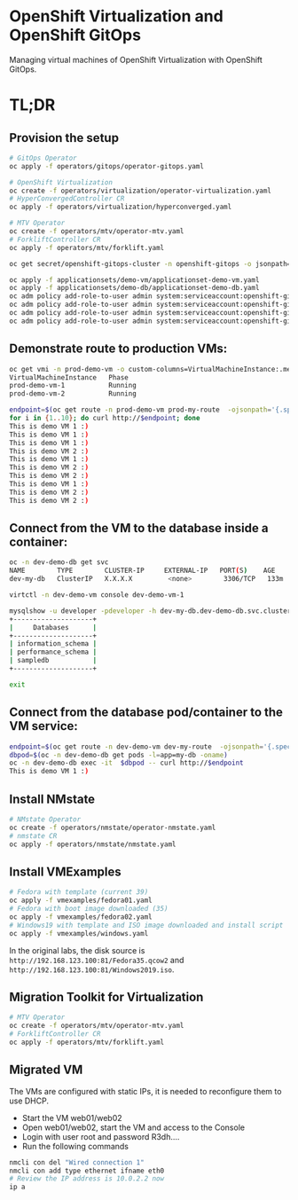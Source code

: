 # OpenShift Virtualization and OpenShift GitOps
Managing virtual machines of OpenShift Virtualization with OpenShift GitOps.

# TL;DR

## Provision the setup
```sh
# GitOps Operator
oc apply -f operators/gitops/operator-gitops.yaml

# OpenShift Virtualization
oc create -f operators/virtualization/operator-virtualization.yaml
# HyperConvergedController CR
oc apply -f operators/virtualization/hyperconverged.yaml

# MTV Operator
oc create -f operators/mtv/operator-mtv.yaml
# ForkliftController CR
oc apply -f operators/mtv/forklift.yaml

oc get secret/openshift-gitops-cluster -n openshift-gitops -o jsonpath='{.data.admin\.password}' | base64 -d

oc apply -f applicationsets/demo-vm/applicationset-demo-vm.yaml
oc apply -f applicationsets/demo-db/applicationset-demo-db.yaml
oc adm policy add-role-to-user admin system:serviceaccount:openshift-gitops:openshift-gitops-argocd-application-controller -n dev-demo-vm
oc adm policy add-role-to-user admin system:serviceaccount:openshift-gitops:openshift-gitops-argocd-application-controller -n prod-demo-vm
oc adm policy add-role-to-user admin system:serviceaccount:openshift-gitops:openshift-gitops-argocd-application-controller -n dev-demo-db
oc adm policy add-role-to-user admin system:serviceaccount:openshift-gitops:openshift-gitops-argocd-application-controller -n prod-demo-db
```

## Demonstrate route to production VMs:
```sh
oc get vmi -n prod-demo-vm -o custom-columns=VirtualMachineInstance:.metadata.name,Phase:.status.phase
VirtualMachineInstance   Phase
prod-demo-vm-1           Running
prod-demo-vm-2           Running

endpoint=$(oc get route -n prod-demo-vm prod-my-route  -ojsonpath='{.spec.host}')
for i in {1..10}; do curl http://$endpoint; done
This is demo VM 1 :)
This is demo VM 1 :)
This is demo VM 1 :)
This is demo VM 2 :)
This is demo VM 1 :)
This is demo VM 2 :)
This is demo VM 2 :)
This is demo VM 1 :)
This is demo VM 2 :)
This is demo VM 2 :)

```

## Connect from the VM to the database inside a container:
```sh
oc -n dev-demo-db get svc
NAME        TYPE        CLUSTER-IP     EXTERNAL-IP   PORT(S)    AGE
dev-my-db   ClusterIP   X.X.X.X         <none>        3306/TCP   133m

virtctl -n dev-demo-vm console dev-demo-vm-1

mysqlshow -u developer -pdeveloper -h dev-my-db.dev-demo-db.svc.cluster.local
+--------------------+
|     Databases      |
+--------------------+
| information_schema |
| performance_schema |
| sampledb           |
+--------------------+

exit
```

## Connect from the database pod/container to the VM service:
```sh
endpoint=$(oc get route -n dev-demo-vm dev-my-route  -ojsonpath='{.spec.host}')
dbpod=$(oc -n dev-demo-db get pods -l=app=my-db -oname)
oc -n dev-demo-db exec -it  $dbpod -- curl http://$endpoint
This is demo VM 1 :)
```

## Install NMstate
```sh
# NMstate Operator
oc create -f operators/nmstate/operator-nmstate.yaml
# nmstate CR
oc apply -f operators/nmstate/nmstate.yaml
```

## Install VMExamples
```sh
# Fedora with template (current 39)
oc apply -f vmexamples/fedora01.yaml
# Fedora with boot image downloaded (35)
oc apply -f vmexamples/fedora02.yaml
# Windows19 with template and ISO image downloaded and install script
oc apply -f vmexamples/windows.yaml
```
In the original labs, the disk source is `http://192.168.123.100:81/Fedora35.qcow2` and `http://192.168.123.100:81/Windows2019.iso`.

## Migration Toolkit for Virtualization
```sh
# MTV Operator
oc create -f operators/mtv/operator-mtv.yaml
# ForkliftController CR
oc apply -f operators/mtv/forklift.yaml
```

## Migrated VM
The VMs are configured with static IPs, it is needed to reconfigure them to use DHCP.

- Start the VM web01/web02
- Open web01/web02, start the VM and access to the Console
- Login with user root and password R3dh....
- Run the following commands
```sh
nmcli con del "Wired connection 1"
nmcli con add type ethernet ifname eth0
# Review the IP address is 10.0.2.2 now
ip a
```

